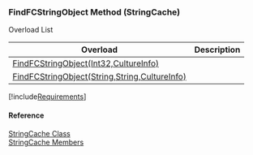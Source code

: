 ﻿### FindFCStringObject Method (StringCache)

Overload List

| Overload | Description |
| --- | --- |
| [FindFCStringObject(Int32,CultureInfo)](fcSDK~FChoice.Foundation.Clarify.StringCache~FindFCStringObject(Int32,CultureInfo).md) |   |
| [FindFCStringObject(String,String,CultureInfo)](fcSDK~FChoice.Foundation.Clarify.StringCache~FindFCStringObject(String,String,CultureInfo).md) |   |

[!include[Requirements](../partials/requirements.md)]



#### Reference

[StringCache Class](fcSDK~FChoice.Foundation.Clarify.StringCache.md)  
[StringCache Members](fcSDK~FChoice.Foundation.Clarify.StringCache_members.md)
